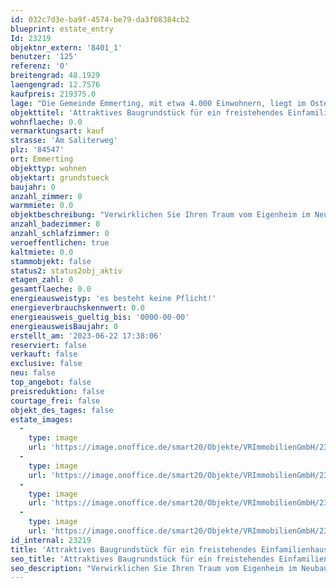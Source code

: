 ```yaml
---
id: 032c7d3e-ba9f-4574-be79-da3f08384cb2
blueprint: estate_entry
Id: 23219
objektnr_extern: '8401_1'
benutzer: '125'
referenz: '0'
breitengrad: 48.1929
laengengrad: 12.7576
kaufpreis: 219375.0
lage: "Die Gemeinde Emmerting, mit etwa 4.000 Einwohnern, liegt im Osten des Landkreises Altötting. \r\nEmmerting ist gut erreichbar über die St. 2108 und St. 2356 und liegt mitten im oberbayerischen Chemie-Dreieck. Die Wacker Chemie AG, OMV, Borealis, Chemiepark Gendorf, Alzchem sind einige große Betriebe. Diese werden auch von zahlreichen kleineren Firmen aus der Umgebung unterstützt.\r\nIm Ort  sind Ärzte, Supermärkte, Post, Banken, Handel, Apotheke, Handwerk, Bauhauptgewerbe, Energieversorgungsbetriebe und Dienstleistungsbetriebe vorhanden. Kindergarten und Grundschule können in Emmerting besucht werden, alle weiterführenden Schulen sind in den nahegelegenen Nachbarstädten. \r\n\r\nEine Anschlussmöglichkeit an das Bahnstreckennetz besteht über den Bahnhof Burgkirchen a.d. Alz in ca. 4 km Entfernung. Öffentliche Busverbindungen in die umliegenden Städte bzw. Gemeinden sind vorhanden. \r\n\r\nDie Umgebung bietet eine Vielzahl von Wiesen und Wäldern, die zum Entspannen, Wandern oder Radfahren einladen. Die Nähe zur Natur im Alztal  ermöglicht es Ihnen, die Vorzüge einer ruhigen und dennoch gut angebundenen Wohnlage zu genießen.\r\n\r\nIn nur ca. 7 km Entfernung befindet sich die Kreisstadt Altötting im Nordwesten.\r\nBurghausen ist in unmittelbarer Nähe, mit 1.051 Meter Länge hat die Stadt die längste Burg der Welt. Sie hat beste Einkaufsmöglichkeiten, eine sehr gute Infrastruktur, Ärzteschaft, Klinik, kulturelle Veranstaltungen, jegliche Möglichkeit der Freizeitgestaltung, Gastronomie, Grund- und weiterführende Schulen. Burghausen ist mit seiner modernen Infrastruktur der bedeutendste Standort des „ChemDelta Bavaria“, des bayerischen Chemiedreiecks. Die Stadt ist zudem berühmt durch die Jazzwochen.\r\nDie Landeshauptstadt München ist mittels Autobahn A94 in ca. 90 km erreichbar."
objekttitel: 'Attraktives Baugrundstück für ein freistehendes Einfamilienhaus-bereits erschlossen, kein Bauzwang'
wohnflaeche: 0.0
vermarktungsart: kauf
strasse: 'Am Saliterweg'
plz: '84547'
ort: Emmerting
objekttyp: wohnen
objektart: grundstueck
baujahr: 0
anzahl_zimmer: 0
warmmiete: 0.0
objektbeschreibung: "Verwirklichen Sie Ihren Traum vom Eigenheim im Neubaugebiet \"Am Saliterweg\" in Emmerting.\r\n\r\nDas angebotene Grundstück befindet sich in einer ruhigen Wohnlage und guter Infrastruktur. \r\nAuf einer Grundstücksfläche von ca. 585 m² können Sie hier ein großzügiges Einfamilienhaus mit Einliegerwohnung und Doppelgarage errichten. \r\n\r\nDie Erschließung des Grundstücks ist abgeschlossen, ein Fernwämeanschluss ist bereits gesichert und muss übernommen werden. Eine zusätzliche Investition in eine eigene Heizanlage entfällt dadurch. \r\n\r\nLaut des genehmigten Bebauungsplans Nr. 23 der Gemeinde Emmerting  vom 13.09.2022 ist die Errichtung von einem Einzelhaus mit maximal 2 Wohneinheiten zulässig. Die Art der baulichen Nutzung ist als allgemeines Wohngebiet gemäß § 4 BauNVO festgelegt, zudem gilt eine offene Bauweise.\r\nDabei ist eine Grundflächenzahl GRZ von 0,4 zulässig.\r\nDie Firstrichtung ist frei wählbar.\r\nJe Wohneinheit sind 2 Stellplätze (davon mindestens eine Garage oder Carport) eingeplant.\r\n\r\nEs besteht kein Bauzwang!\r\nNützen Sie diese Gelegenheit und vereinbaren Sie noch heute einen Besichtigungstermin."
anzahl_badezimmer: 0
anzahl_schlafzimmer: 0
veroeffentlichen: true
kaltmiete: 0.0
stammobjekt: false
status2: status2obj_aktiv
etagen_zahl: 0
gesamtflaeche: 0.0
energieausweistyp: 'es besteht keine Pflicht!'
energieverbrauchskennwert: 0.0
energieausweis_gueltig_bis: '0000-00-00'
energieausweisBaujahr: 0
erstellt_am: '2023-06-22 17:38:06'
reserviert: false
verkauft: false
exclusive: false
neu: false
top_angebot: false
preisreduktion: false
courtage_frei: false
objekt_des_tages: false
estate_images:
  -
    type: image
    url: 'https://image.onoffice.de/smart20/Objekte/VRImmobilienGmbH/23219/f81e2170-0d10-41e1-98cf-3ead56bb713f.jpg'
  -
    type: image
    url: 'https://image.onoffice.de/smart20/Objekte/VRImmobilienGmbH/23219/a3e3efd7-7190-4f34-be31-96f388f9c6af.jpg'
  -
    type: image
    url: 'https://image.onoffice.de/smart20/Objekte/VRImmobilienGmbH/23219/3c83f31d-5573-458a-b0d5-f33cc328cc4d.jpg'
  -
    type: image
    url: 'https://image.onoffice.de/smart20/Objekte/VRImmobilienGmbH/23219/81382baa-5d70-4f42-ab85-81b3b66056f9.jpg'
id_internal: 23219
title: 'Attraktives Baugrundstück für ein freistehendes Einfamilienhaus-bereits erschlossen, kein Bauzwang'
seo_title: 'Attraktives Baugrundstück für ein freistehendes Einfamilienhaus-bereits erschlossen, kein Bauzwang'
seo_description: "Verwirklichen Sie Ihren Traum vom Eigenheim im Neubaugebiet \"Am Saliterweg\" in Emmerting.\r\n\r\nDas angebotene Grundstück befindet sich in einer ruhigen Wohnlage "
---
```

